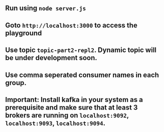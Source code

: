 ## Run using `node server.js`
## Goto `http://localhost:3000` to access the playground
## Use topic `topic-part2-repl2`. Dynamic topic will be under development soon.
## Use comma seperated consumer names in each group.
## Important: Install kafka in your system as a prerequisite and make sure that at least 3 brokers are running on `localhost:9092`, `localhost:9093`, `localhost:9094`.
